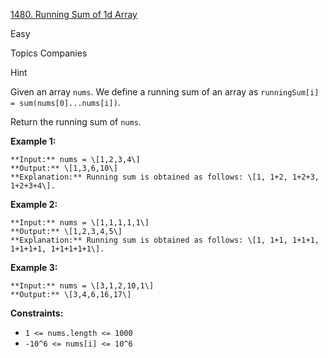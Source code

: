 [1480\. Running Sum of 1d Array](https://leetcode.com/problems/running-sum-of-1d-array/)

Easy

Topics
Companies

Hint

Given an array `nums`. We define a running sum of an array as `runningSum[i] = sum(nums[0]...nums[i])`.

Return the running sum of `nums`.

**Example 1:**

```
**Input:** nums = \[1,2,3,4\]
**Output:** \[1,3,6,10\]
**Explanation:** Running sum is obtained as follows: \[1, 1+2, 1+2+3, 1+2+3+4\].
```

**Example 2:**

```
**Input:** nums = \[1,1,1,1,1\]
**Output:** \[1,2,3,4,5\]
**Explanation:** Running sum is obtained as follows: \[1, 1+1, 1+1+1, 1+1+1+1, 1+1+1+1+1\].
```

**Example 3:**

```
**Input:** nums = \[3,1,2,10,1\]
**Output:** \[3,4,6,16,17\]

```

**Constraints:**

- `1 <= nums.length <= 1000`
- `-10^6 <= nums[i] <= 10^6`
